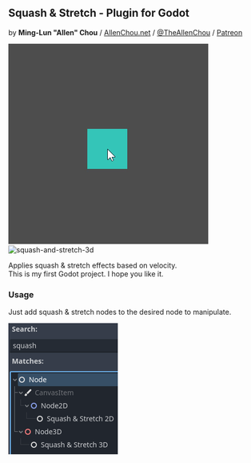 ## Squash & Stretch - Plugin for Godot
by **Ming-Lun "Allen" Chou** / [AllenChou.net](http://AllenChou.net) / [@TheAllenChou](http://twitter.com/TheAllenChou) / [Patreon](https://www.patreon.com/TheAllenChou)

![squash-and-stretch-2d](/img/squash-and-stretch-2d.gif) ![squash-and-stretch-3d](/img/squash-and-stretch-3d.gif)

Applies squash & stretch effects based on velocity.  
This is my first Godot project. I hope you like it.

### Usage

Just add squash & stretch nodes to the desired node to manipulate.

![nodes](/img/nodes.png)
